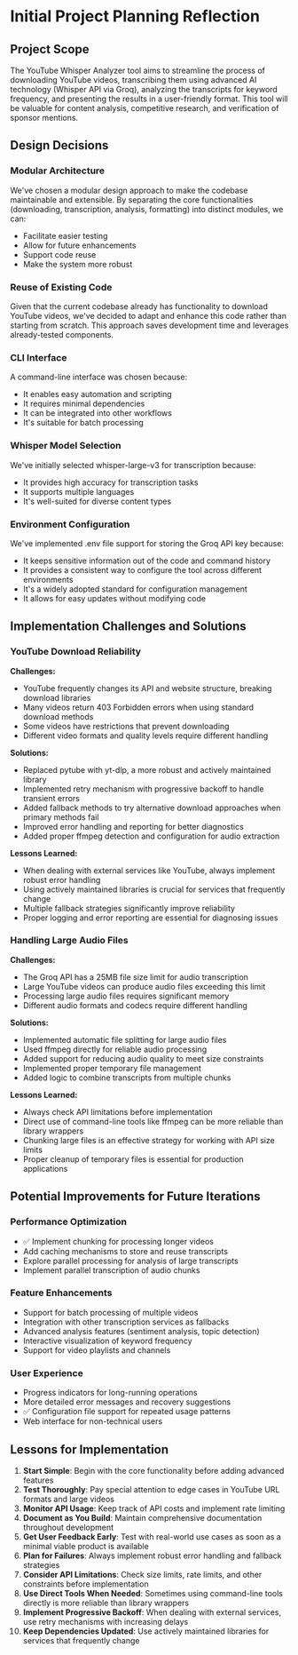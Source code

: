 # Initial Project Planning Reflection

## Project Scope
The YouTube Whisper Analyzer tool aims to streamline the process of downloading YouTube videos, transcribing them using advanced AI technology (Whisper API via Groq), analyzing the transcripts for keyword frequency, and presenting the results in a user-friendly format. This tool will be valuable for content analysis, competitive research, and verification of sponsor mentions.

## Design Decisions

### Modular Architecture
We've chosen a modular design approach to make the codebase maintainable and extensible. By separating the core functionalities (downloading, transcription, analysis, formatting) into distinct modules, we can:
- Facilitate easier testing
- Allow for future enhancements
- Support code reuse
- Make the system more robust

### Reuse of Existing Code
Given that the current codebase already has functionality to download YouTube videos, we've decided to adapt and enhance this code rather than starting from scratch. This approach saves development time and leverages already-tested components.

### CLI Interface
A command-line interface was chosen because:
- It enables easy automation and scripting
- It requires minimal dependencies
- It can be integrated into other workflows
- It's suitable for batch processing

### Whisper Model Selection
We've initially selected whisper-large-v3 for transcription because:
- It provides high accuracy for transcription tasks
- It supports multiple languages
- It's well-suited for diverse content types

### Environment Configuration
We've implemented .env file support for storing the Groq API key because:
- It keeps sensitive information out of the code and command history
- It provides a consistent way to configure the tool across different environments
- It's a widely adopted standard for configuration management
- It allows for easy updates without modifying code

## Implementation Challenges and Solutions

### YouTube Download Reliability

**Challenges:**
- YouTube frequently changes its API and website structure, breaking download libraries
- Many videos return 403 Forbidden errors when using standard download methods
- Some videos have restrictions that prevent downloading
- Different video formats and quality levels require different handling

**Solutions:**
- Replaced pytube with yt-dlp, a more robust and actively maintained library
- Implemented retry mechanism with progressive backoff to handle transient errors
- Added fallback methods to try alternative download approaches when primary methods fail
- Improved error handling and reporting for better diagnostics
- Added proper ffmpeg detection and configuration for audio extraction

**Lessons Learned:**
- When dealing with external services like YouTube, always implement robust error handling
- Using actively maintained libraries is crucial for services that frequently change
- Multiple fallback strategies significantly improve reliability
- Proper logging and error reporting are essential for diagnosing issues

### Handling Large Audio Files

**Challenges:**
- The Groq API has a 25MB file size limit for audio transcription
- Large YouTube videos can produce audio files exceeding this limit
- Processing large audio files requires significant memory
- Different audio formats and codecs require different handling

**Solutions:**
- Implemented automatic file splitting for large audio files
- Used ffmpeg directly for reliable audio processing
- Added support for reducing audio quality to meet size constraints
- Implemented proper temporary file management
- Added logic to combine transcripts from multiple chunks

**Lessons Learned:**
- Always check API limitations before implementation
- Direct use of command-line tools like ffmpeg can be more reliable than library wrappers
- Chunking large files is an effective strategy for working with API size limits
- Proper cleanup of temporary files is essential for production applications

## Potential Improvements for Future Iterations

### Performance Optimization
- ✅ Implement chunking for processing longer videos
- Add caching mechanisms to store and reuse transcripts
- Explore parallel processing for analysis of large transcripts
- Implement parallel transcription of audio chunks

### Feature Enhancements
- Support for batch processing of multiple videos
- Integration with other transcription services as fallbacks
- Advanced analysis features (sentiment analysis, topic detection)
- Interactive visualization of keyword frequency
- Support for video playlists and channels

### User Experience
- Progress indicators for long-running operations
- More detailed error messages and recovery suggestions
- ✅ Configuration file support for repeated usage patterns
- Web interface for non-technical users

## Lessons for Implementation

1. **Start Simple**: Begin with the core functionality before adding advanced features
2. **Test Thoroughly**: Pay special attention to edge cases in YouTube URL formats and large videos
3. **Monitor API Usage**: Keep track of API costs and implement rate limiting
4. **Document as You Build**: Maintain comprehensive documentation throughout development
5. **Get User Feedback Early**: Test with real-world use cases as soon as a minimal viable product is available
6. **Plan for Failures**: Always implement robust error handling and fallback strategies
7. **Consider API Limitations**: Check size limits, rate limits, and other constraints before implementation
8. **Use Direct Tools When Needed**: Sometimes using command-line tools directly is more reliable than library wrappers
9. **Implement Progressive Backoff**: When dealing with external services, use retry mechanisms with increasing delays
10. **Keep Dependencies Updated**: Use actively maintained libraries for services that frequently change 